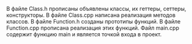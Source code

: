 В файле Class.h прописаны объявлены классы, их геттеры, сеттеры, конструкторы.
В файле Class.cpp написана реализация методов классов.
В файле Function.h созданы прототипы функций.
В файле Function.cpp прописана реализация этих функций.
Файл main.cpp содержит функцию main  и является точкой входа в проект.
